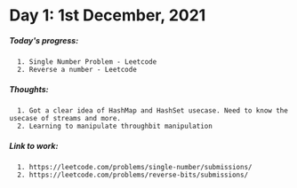# Day 1: 1st December, 2021

   ##### Today's progress:
      1. Single Number Problem - Leetcode
      2. Reverse a number - Leetcode
      
   ##### Thoughts:
      1. Got a clear idea of HashMap and HashSet usecase. Need to know the usecase of streams and more.
      2. Learning to manipulate throughbit manipulation
      
   ##### Link to work:
      1. https://leetcode.com/problems/single-number/submissions/
      2. https://leetcode.com/problems/reverse-bits/submissions/
